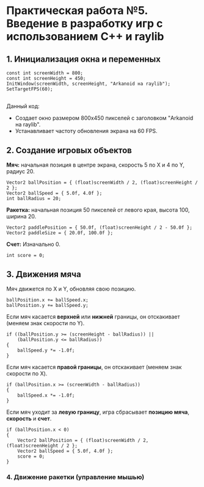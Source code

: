 <h1>Практическая работа №5. Введение в разработку игр с использованием C++ и raylib</h1>
<h2>1. Инициализация окна и переменных</h2>
    <code>const int screenWidth = 800;
const int screenHeight = 450;
InitWindow(screenWidth, screenHeight, "Arkanoid на raylib");
SetTargetFPS(60);</code>
    <h2></h2>Данный код:
    <ul>
      <li>Создает окно размером 800x450 пикселей с заголовком "Arkanoid на raylib".</li>
      <li>Устанавливает частоту обновления экрана на 60 FPS.</li>
    </ul>
<h2>2. Создание игровых объектов</h2>
    <p><b>Мяч:</b> начальная позиция в центре экрана, скорость 5 по X и 4 по Y, радиус 20.</p>
    <code>Vector2 ballPosition = { (float)screenWidth / 2, (float)screenHeight / 2 };
Vector2 ballSpeed = { 5.0f, 4.0f };
int ballRadius = 20;</code>
    <p><b>Ракетка:</b> начальная позиция 50 пикселей от левого края, высота 100, ширина 20.</p>
    <code>Vector2 paddlePosition = { 50.0f, (float)screenHeight / 2 - 50.0f };
Vector2 paddleSize = { 20.0f, 100.0f };</code>
    <p><b>Счет:</b> Изначально 0.</p>
    <code>int score = 0;</code>
    <p><b></b></p>
<h2>3. Движения мяча</h2>
    <p>Мяч движется по X и Y, обновляя свою позицию.</p>
    <code>ballPosition.x += ballSpeed.x;
ballPosition.y += ballSpeed.y;</code>
    <p>Если мяч касается <b>верхней</b> или <b>нижней</b> границы, он отскакивает (меняем знак скорости по Y).</p>
    <code>if ((ballPosition.y >= (screenHeight - ballRadius)) ||
    (ballPosition.y <= ballRadius))
{
    ballSpeed.y *= -1.0f;
}</code>
      <p>Если мяч касается <b>правой границы</b>, он отскакивает (меняем знак скорости по X).</p>
      <code>if (ballPosition.x >= (screenWidth - ballRadius))
{
    ballSpeed.x *= -1.0f;
}
</code>
<p>Если мяч уходит за <b>левую границу</b>, игра сбрасывает <b>позицию мяча</b>, <b>скорость</b> и <b>счет</b>.</p>
<code>if (ballPosition.x < 0)
{
    Vector2 ballPosition = { (float)screenWidth / 2, (float)screenHeight / 2 };
    Vector2 ballSpeed = { 5.0f, 4.0f };
    score = 0;
}
</code>
<h3>4. Движение ракетки (управление мышью)</h3>
